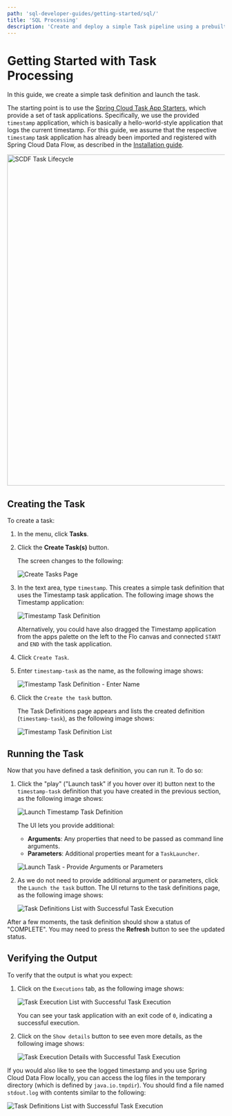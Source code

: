 ```yaml
---
path: 'sql-developer-guides/getting-started/sql/'
title: 'SQL Processing'
description: 'Create and deploy a simple Task pipeline using a prebuilt Task application on your local machine'
---
```


# Getting Started with Task Processing

In this guide, we create a simple task definition and launch the task.

The starting point is to use the [Spring Cloud Task App Starters](https://cloud.spring.io/spring-cloud-task-app-starters/), which provide a set of task applications.
Specifically, we use the provided `timestamp` application, which is basically a hello-world-style application that logs the current timestamp. For this guide, we assume that the respective `timestamp` task application has already been imported and registered with Spring Cloud Data Flow, as described in the [Installation guide](%currentPath%/installation/).

<img src="images/dataflow-task-lifecycle.gif" alt="SCDF Task Lifecycle" width="765"/>

## Creating the Task

To create a task:

1.  In the menu, click **Tasks**.

1.  Click the **Create Task(s)** button.

    The screen changes to the following:

    ![Create Tasks Page](images/dataflow-task-create-start.png)

1.  In the text area, type `timestamp`. This creates a simple task definition that uses the Timestamp task application. The following image shows the Timestamp application:

    ![Timestamp Task Definition](images/dataflow-task-create-timestamp-task-definition.png)

    Alternatively, you could have also dragged the Timestamp application from the apps palette on the left to the Flo canvas and connected `START` and `END` with the task application.

1.  Click `Create Task`.

1.  Enter `timestamp-task` as the name, as the following image shows:

    ![Timestamp Task Definition - Enter Name](images/dataflow-task-create-timestamp-task-definition-confirmation.png)

1.  Click the `Create the task` button.

    The Task Definitions page appears and lists the created definition (`timestamp-task`), as the following image shows:

    ![Timestamp Task Definition List](images/dataflow-task-definitions-list.png)

## Running the Task

Now that you have defined a task definition, you can run it. To do so:

1. Click the "play" ("Launch task" if you hover over it) button next to the `timestamp-task` definition that you have created in the previous section, as the following image shows:

   ![Launch Timestamp Task Definition](images/dataflow-task-definitions-click-launch-task.png)

   The UI lets you provide additional:

   - **Arguments**: Any properties that need to be passed as command line arguments.
   - **Parameters**: Additional properties meant for a `TaskLauncher`.

   ![Launch Task - Provide Arguments or Parameters](images/dataflow-task-definitions-click-launch-task-2.png)

1. As we do not need to provide additional argument or parameters, click the `Launch the task` button. The UI returns to the task definitions page, as the following image shows:

   ![Task Definitions List with Successful Task Execution](images/dataflow-task-definitions-list-with-task-success.png)

After a few moments, the task definition should show a status of "COMPLETE". You may need to press the **Refresh** button to see the updated status.

## Verifying the Output

To verify that the output is what you expect:

1. Click on the `Executions` tab, as the following image shows:

   ![Task Execution List with Successful Task Execution](images/dataflow-task-execution-result-execution-tab.png)

   You can see your task application with an exit code of `0`, indicating a successful execution.

1. Click on the `Show details` button to see even more details, as the following image shows:

   ![Task Execution Details with Successful Task Execution](images/dataflow-task-execution-result-execution-details.png)

If you would also like to see the logged timestamp and you use Spring Cloud Data Flow locally, you can access the log files in the temporary directory (which is defined by `java.io.tmpdir`). You should find a file named `stdout.log` with contents similar to the following:

![Task Definitions List with Successful Task Execution](images/dataflow-task-execution-result.png)

